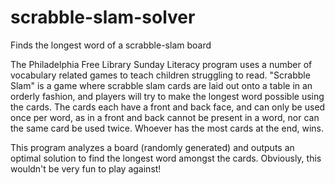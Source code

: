 # scrabble-slam-solver
Finds the longest word of a scrabble-slam board

The Philadelphia Free Library Sunday Literacy program uses a number of vocabulary related games to teach children struggling to read. "Scrabble Slam" is a game where scrabble slam cards are laid out onto a table in an orderly fashion, and players will try to make the longest word possible using the cards. The cards each have a front and back face, and can only be used once per word, as in a front and back cannot be present in a word, nor can the same card be used twice. Whoever has the most cards at the end, wins.

This program analyzes a board (randomly generated) and outputs an optimal solution to find the longest word amongst the cards. Obviously, this wouldn't be very fun to play against!
